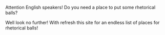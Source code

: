 Attention English speakers! Do you need a place to put some rhetorical balls?

Well look no further! With refresh this site for an endless list of places for rhetorical balls!